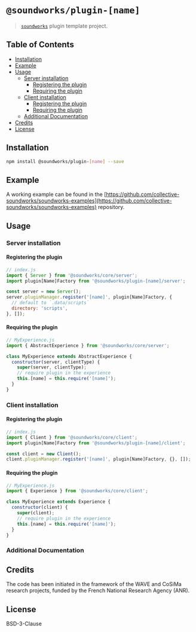# `@soundworks/plugin-[name]`

> [`soundworks`](https://github.com/collective-soundworks/soundworks) plugin template project.

## Table of Contents

<!-- toc -->

- [Installation](#installation)
- [Example](#example)
- [Usage](#usage)
  * [Server installation](#server-installation)
    + [Registering the plugin](#registering-the-plugin)
    + [Requiring the plugin](#requiring-the-plugin)
  * [Client installation](#client-installation)
    + [Registering the plugin](#registering-the-plugin-1)
    + [Requiring the plugin](#requiring-the-plugin-1)
  * [Additional Documentation](#additional-documentation)
- [Credits](#credits)
- [License](#license)

<!-- tocstop -->

## Installation

```sh
npm install @soundworks/plugin-[name] --save
```

## Example

A working example can be found in the [https://github.com/collective-soundworks/soundworks-examples](https://github.com/collective-soundworks/soundworks-examples) repository.

## Usage

### Server installation

#### Registering the plugin

```js
// index.js
import { Server } from '@soundworks/core/server';
import plugin[Name]Factory from '@soundworks/plugin-[name]/server';

const server = new Server();
server.pluginManager.register('[name]', plugin[Name]Factory, {
  // default to `.data/scripts`
  directory: 'scripts',
}, []);
```

#### Requiring the plugin

```js
// MyExperience.js
import { AbstractExperience } from '@soundworks/core/server';

class MyExperience extends AbstractExperience {
  constructor(server, clientType) {
    super(server, clientType);
    // require plugin in the experience
    this.[name] = this.require('[name]');
  }
}
```

### Client installation

#### Registering the plugin

```js
// index.js
import { Client } from '@soundworks/core/client';
import plugin[Name]Factory from '@soundworks/plugin-[name]/client';

const client = new Client();
client.pluginManager.register('[name]', plugin[Name]Factory, {}, []);
```

#### Requiring the plugin

```js
// MyExperience.js
import { Experience } from '@soundworks/core/client';

class MyExperience extends Experience {
  constructor(client) {
    super(client);
    // require plugin in the experience
    this.[name] = this.require('[name]');
  }
}
```

### Additional Documentation

## Credits

The code has been initiated in the framework of the WAVE and CoSiMa research projects, funded by the French National Research Agency (ANR).

## License

BSD-3-Clause
